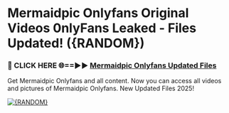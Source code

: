 # Mermaidpic Onlyfans Original Videos 0nlyFans Leaked - Files Updated! ({RANDOM})

<h3>🔴 CLICK HERE 🌐==►► <a href="https://betterlinks.top/A2PfLJ" rel="nofollow">Mermaidpic Onlyfans Updated Files</a></h3>

Get Mermaidpic Onlyfans and all content. Now you can access all videos and pictures of Mermaidpic Onlyfans. New Updated Files 2025!

[![{RANDOM}](https://i.imgur.com/ppqm5kG.gif)](https://betterlinks.top/A2PfLJ)